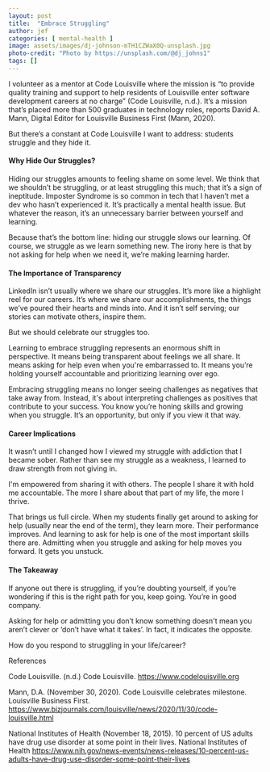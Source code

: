 ```yaml
---
layout: post
title:  "Embrace Struggling"
author: jef
categories: [ mental-health ]
image: assets/images/dj-johnson-mTH1CZWaX0Q-unsplash.jpg
photo-credit: "Photo by https://unsplash.com/@dj_johns1"
tags: []
---
```


I volunteer as a mentor at Code Louisville where the mission is “to provide quality training and support to help residents of Louisville enter software development careers at no charge” (Code Louisville, n.d.). It’s a mission that’s placed more than 500 graduates in technology roles, reports David A. Mann, Digital Editor for Louisville Business First (Mann, 2020). 

But there’s a constant at Code Louisville I want to address: students struggle and they hide it. 

#### Why Hide Our Struggles?

Hiding our struggles amounts to feeling shame on some level. We think that we shouldn’t be struggling, or at least struggling this much; that it’s a sign of ineptitude. Imposter Syndrome is so common in tech that I haven’t met a dev who hasn’t experienced it. It’s practically a mental health issue. But whatever the reason, it’s an unnecessary barrier between yourself and learning.

Because that’s the bottom line: hiding our struggle slows our learning. Of course, we struggle as we learn something new. The irony here is that by not asking for help when we need it, we’re making learning harder.

#### The Importance of Transparency

LinkedIn isn’t usually where we share our struggles. It’s more like a highlight reel for our careers. It’s where we share our accomplishments, the things we’ve poured their hearts and minds into. And it isn’t self serving; our stories can motivate others, inspire them.

But we should celebrate our struggles too.

Learning to embrace struggling represents an enormous shift in perspective. It means being transparent about feelings we all share. It means asking for help even when you're embarrassed to. It means you’re holding yourself accountable and prioritizing learning over ego.

Embracing struggling means no longer seeing challenges as negatives that take away from. Instead, it's about interpreting challenges as positives that contribute to your success. You know you’re honing skills and growing when you struggle. It’s an opportunity, but only if you view it that way.

#### Career Implications

It wasn’t until I changed how I viewed my struggle with addiction that I became sober. Rather than see my struggle as a weakness, I learned to draw strength from not giving in. 

I'm empowered from sharing it with others. The people I share it with hold me accountable. The more I share about that part of my life, the more I thrive.

That brings us full circle. When my students finally get around to asking for help (usually near the end of the term), they learn more. Their performance improves. And learning to ask for help is one of the most important skills there are. Admitting when you struggle and asking for help moves you forward. It gets you unstuck.

#### The Takeaway

If anyone out there is struggling, if you’re doubting yourself, if you’re wondering if this is the right path for you, keep going. You’re in good company.

Asking for help or admitting you don’t know something doesn't mean you aren’t clever or ‘don’t have what it takes’. In fact, it indicates the opposite.

How do you respond to struggling in your life/career?

References

Code Louisville. (n.d.) Code Louisville. https://www.codelouisville.org

Mann, D.A. (November 30, 2020). Code Louisville celebrates milestone. Louisville Business First. https://www.bizjournals.com/louisville/news/2020/11/30/code-louisville.html

National Institutes of Health (November 18, 2015). 10 percent of US adults have drug use disorder at some point in their lives. National Institutes of Health https://www.nih.gov/news-events/news-releases/10-percent-us-adults-have-drug-use-disorder-some-point-their-lives



